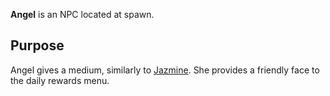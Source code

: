 **Angel** is an NPC located at spawn.
## Purpose
Angel gives a medium, similarly to [Jazmine](Jazmine.md). She provides a friendly face to the daily rewards menu. 